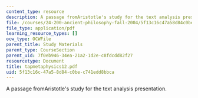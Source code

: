 ```yaml
---
content_type: resource
description: A passage fromAristotle's study for the text analysis presentation.
file: /courses/24-200-ancient-philosophy-fall-2004/5f13c16c47a58d84c0bec741edd8bbca_tapmetaphysics12.pdf
file_type: application/pdf
learning_resource_types: []
ocw_type: OCWFile
parent_title: Study Materials
parent_type: CourseSection
parent_uid: 7f0eb946-34ea-21a2-1d2e-c8fdcdd82f27
resourcetype: Document
title: tapmetaphysics12.pdf
uid: 5f13c16c-47a5-8d84-c0be-c741edd8bbca
---
```

A passage fromAristotle's study for the text analysis presentation.

